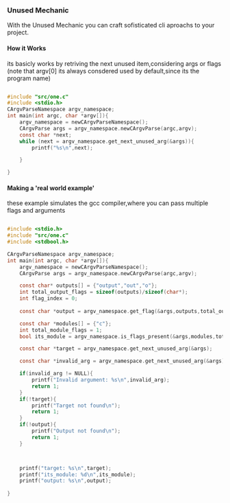 
###  Unused Mechanic 
With the Unused Mechanic you can craft sofisticated cli aproachs to your project.

#### How it Works
its basicly works by retriving the next unused item,considering args or flags
(note that argv[0] its always consdered used by default,since its the program name)

```c

#include "src/one.c"
#include <stdio.h>
CArgvParseNamespace argv_namespace;
int main(int argc, char *argv[]){
    argv_namespace = newCArgvParseNamespace();
    CArgvParse args = argv_namespace.newCArgvParse(argc,argv);
    const char *next;   
    while (next = argv_namespace.get_next_unused_arg(&args)){
        printf("%s\n",next);

    }

}
```

#### Making a 'real world example'
these example simulates the gcc compiler,where you can pass multiple flags and arguments
```c

#include <stdio.h>
#include "src/one.c"
#include <stdbool.h>

CArgvParseNamespace argv_namespace;
int main(int argc, char *argv[]){
    argv_namespace = newCArgvParseNamespace();
    CArgvParse args = argv_namespace.newCArgvParse(argc,argv);

    const char* outputs[] = {"output","out","o"};
    int total_output_flags = sizeof(outputs)/sizeof(char*);
    int flag_index = 0;
    
    const char *output = argv_namespace.get_flag(&args,outputs,total_output_flags,flag_index);

    const char *modules[] = {"c"};
    int total_module_flags = 1;
    bool its_module = argv_namespace.is_flags_present(&args,modules,total_module_flags);

    const char *target = argv_namespace.get_next_unused_arg(&args);

    const char *invalid_arg = argv_namespace.get_next_unused_arg(&args);

    if(invalid_arg != NULL){
        printf("Invalid argument: %s\n",invalid_arg);
        return 1;
    }
    if(!target){
        printf("Target not found\n");
        return 1;
    }
    if(!output){
        printf("Output not found\n");
        return 1;
    }



    printf("target: %s\n",target);
    printf("its_module: %d\n",its_module);
    printf("output: %s\n",output);
    
}
```

